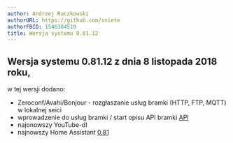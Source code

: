 ```yaml
---
author: Andrzej Raczkowski
authorURL: https://github.com/sviete
authorFBID: 1546384510
title: Wersja systemu 0.81.12  
---
```


## Wersja systemu 0.81.12  z dnia 8 listopada 2018 roku,

w tej wersji dodano:
- Zeroconf/Avahi/Bonjour - rozgłaszanie usług bramki (HTTP, FTP, MQTT) w lokalnej seici
- wprowadzenie do usług bramki / start opisu API bramki [API](/docs/ais_bramka_api_index)
- najonowszy YouTube-dl
- najnowszy Home Assistant <a href="https://www.home-assistant.io/blog/2018/10/26/release-81/" target="_blank">0.81</a>
